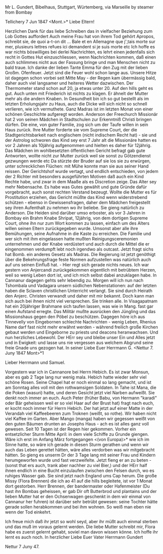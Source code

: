 Mr L. Gundert, Bibelhaus, Stuttgart, Würtemberg, via Marseille by steamer from Bombay

 Tellichery 7 Jun 1847
 <Mont.>*
Liebe Eltern!

Herzlichen Dank für das liebe Schreiben das in vielfacher Beziehung zum Lob Gottes auffordert Auch meine Frau hat von ihrem Tod gehört Apropos, schreibt sie, de quoi a-t-on dit … Bale et en Allemagne que j'‚tais morte sur mer, plusieurs lettres re‡ues ici demandent si je suis morte etc Ich hoffe es war nichts böswilliges bei derlei Nachrichten, es lehrt einen jedenfalls sich recht in Gottes Hut einzuschliessen, wenn Nachrichten kommen, daß einen auch schlimmes nicht aus der Fassung bringe und man Menschen nicht zu bald traue. Ich danke der lieben Tante Emma für den Zug mit der lieben Großm. Ofenfeuer. Jetzt sind die Feuer wohl schon lange aus. Unsere Hitze ist dagegen schon vorbei seit Mitte May - der Regen kam übermässig bald, daher auch viel langsamer und heiteres Wetter dazwischen. Der Thermometer stand schon auf 20, ja etwas unter 20. Auf den hills geht es gut. Auch unten mit Friederich ist nichts zu klagen. Er ähnelt der Mutter mehr als die andern Knaben. In Gesundheit bin ich so gut bestellt als im letzten Erholungsjahr zu Haus, auch die Dicke will sich nicht so schnell verlieren, wie ich vermuthete. Ganz Madras ist im letzten Monat von einer schönen Geschichte aufgeregt worden. Anderson der Freechurch Missionär hat 2 von seinen Mädchen in Stadtschulen zur Erkenntniß Christi bringen dürfen. Die eine, von guter Familie, zog sich um der Taufe willen in sein Haus zurück. Ihre Mutter forderte sie vom Supreme Court, der die Stadtgerichtsbarkeit nach englischem (nicht indischem Recht hat) - sie und der Astrolog schworen das Kind sey erst 7 Jahr alt die Missionäre hatten es vor 2 Jahren als 10jährig aufgenommen und hielten es daher für 12jährig. Das Mädchen im wohlbesetzten öffentlichen Gericht befragt gab gute Antworten, wollte nicht zur Mutter zurück weil sie sonst zu Götzendienst gezwungen werde etc Da stürzte der Bruder auf sie los sie zu erwürgen, unter schrecklichen Flüchen: mit Mühe konnte man sie aus seiner Hand reissen. Der Gerichtshof wurde vertagt, und endlich entschieden, von jedem der 2 Richter mit besonders ausgeführten Motiven daß auch ein Kind Rechte habe, und zwar in dem Maaße als es Discretion zeige. Das Alter sey mehr Nebensache. Es habe was Gutes gewählt und gute Gründe dafür vorgebracht, auch sonst rechten Verstand bezeugt. Wollte die Mutter es für Prostitution erziehen, das Gericht müßte das Kind wenn widerstrebend schützen - ebenso in Gewissensfragen, daher dem Mädchen freigestellt sey ihren Aufenthalt zu nehmen wo ihr beliebe. Sie gieng natürlich zu Anderson. Die Heiden sind darüber umso erboster, als vor 3 Jahren in Bombay ein Brahm Knabe Shripat, 12jährig, von dem dortigen Supreme Court, ohne ihn nur zum Wort kommen zu lassen, einfach um des Alters willen seinen Eltern zurückgegeben wurde. Umsonst aber alle ihre Bemühungen, seine Aufnahme in die Kaste zu erreichen. Die Familie und wer sich mit ihm eingelassen hatte mußten Reinigungsceremonien unternehmen und der Knabe verdüstert und auch durch die Mittel die er eingenommen verdumpft lebt noch irgendwo als outcast. Jetzt fragt sichs hat Bomb. ein anderes Gesetz als Madras. Die Regierung ist jetzt genöthigt über die Bekehrungsfrage feste Normen aufzustellen was natürlich auch auf uns seinen Einfluß hat. - Hier regt sich gerade nichts neues. Ich war gestern von Anjercandi zurückgekommen eigentlich mit betrübtem Herzen, weil so wenig Leben dort ist, und ich mich selbst dabei anzuklagen habe. In Cannanur dagegen gehts sehr lebendig zu. Morgen will ich nun nach Tshombala und Vadagara unsern südlichen Nebenstationen: auf der letzten haben die Sclaven christlichen Unterricht verlangt. Sie sind durch Heirath den Anjerc. Christen verwandt und daher mit mir bekannt. Doch kann man sich auch bei ihnen nicht viel versprechen. Sie trinken alle. In Visagapatnam hat ein 20jähriger Brahmane sich taufen lassen, was wie in Mang. fast gar einen Aufstand erregte. Das Militär mußte ausrücken den Jüngling und das Missionshaus gegen den Pöbel zu beschützen. Dagegen höre ich aus Tinnevelly von Eingebornen schlechte Nachrichten - wenig Leben, Rhenius Name darf fast nicht mehr erwähnt werden - während freilich große Kirchen gebaut werden und Eingeborne zu priests und deacons heranwachsen. Und nun herzliches Lebewohl. Der HErr sey und bleibe unser Ein und Alles jetzt und in Ewigkeit: und lasse uns nie vergessen aus welchem Abgrund seine freie Gnade uns gezogen hat.
 In seiner Liebe
 Euer Herrmann G.
 <Nettur 7. Juny 1847 Mont>*1

Lieber Herrmann und Samuel.

Vorgestern war ich in Cannanore bei Herrn Hebich. Es ist zwar Monsun, aber es gab 2 Tage lang nur wenig mala. Hebich hatte wieder sehr viel schöne Rosen. Seine Chapel hat er noch einmal so lang gemacht, und ist am Sonntag alles voll mit den rothwamsigen Soldaten. In Tahe ist Mana, die die Poken (wasuri) hatte, und deren Gesicht jetzt viel Narben aufweißt. Sie denkt noch immer an euch. Auch Peter (früher Babu, von Hermann "karadi" oder Bär geheissen weil er so viel Haar auf der Brust hat) fragt nach euch, er kocht noch immer für Herrn Hebich. Der hat jetzt auf einer Matte in der Verandah viel Kaffeebeeren zum Troknen (weißt, so rothe). Wir haben nicht viel Kaffee im Garten. Aber Mango (manga) haben wir gegessen weißt von den guten Bäumen drunten an Josephs Haus - ach es ist alles ganz voll gewesen. Seit 10 Tagen ist der Regen hier gekommen. Vorher ein entsetzlicher Sturm Mitte April: in dem viele Schiffe zu Grunde giengen. Wäre ich erst im Anfang März fortgegangen <(von Europa)>* wie ich im Sinne hatte, so wäre ich gerade in diesen Sturm gerathen und wenn wir auch das Leben gerettet hätten, wäre alles verdorben was wir mitgebracht hätten. So gieng es unserm Dr der 3 Tage lang mit seiner Frau und Kindern herumgeworfen wurde und fast verzweifelte. Jetzt fieng er an zu beten - (sonst that ers auch, trank aber nachher zu viel Bier,) und der HErr half ihnen endlich in eine Bucht einzulaufen zwischen den Felsen durch, wo es ruhiges Wasser gab. Sie sind jetzt nach England ums Cap herum. Die große Missy (Flora Brennen) die ich ao 41 auf die hills begleitete, ist vor 1 Monat dort gestorben. Herr Brennen, der bandermaster oder Hafenmeister (Du hast ihn Bombas geheissen, er gab Dir oft Butterbrod und plantains und der lieben Mutter hat er den Ochsenwagen geschenkt in dem wir einmal von Cannanur her fuhren) ist darüber sehr betrübt gewesen: seine Tochter hätte gerade sollen herabkommen und bei ihm wohnen. So weiß man eben nie wenn der Tod einkehrt.

Ich freue mich daß ihr jetzt so wohl seyd, aber ihr müßt auch einmal sterben und das muß im voraus gelernt werden. Die liebe Mutter schreibt mir, Flora habe es zuerst gelernt gehabt, soviel man davon wissen könne. Ich hoffe ihr lernt es auch noch. In herzlicher Liebe Euer
 Vater Herrmann Gundert

Nettur 7 Juny 47.
